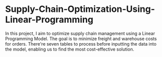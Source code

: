 # Supply-Chain-Optimization-Using-Linear-Programming
In this project, I aim to optimize supply chain management using a Linear Programming Model. The goal is to minimize freight and warehouse costs for orders. There're seven tables to process before inputting the data into the model, enabling us to find the most cost-effective solution.
